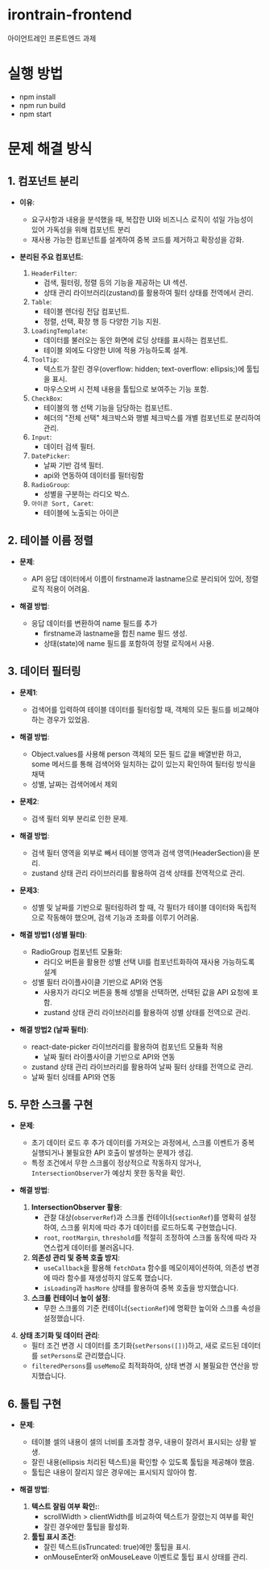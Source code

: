 # irontrain-frontend

아이언트레인 프론트엔드 과제

# 실행 방법

- npm install
- npm run build
- npm start

# 문제 해결 방식

## 1. 컴포넌트 분리

- **이유**:

  - 요구사항과 내용을 분석했을 때, 복잡한 UI와 비즈니스 로직이 섞일 가능성이 있어 가독성을 위해 컴포넌트 분리
  - 재사용 가능한 컴포넌트를 설계하여 중복 코드를 제거하고 확장성을 강화.

- **분리된 주요 컴포넌트**:
  1.  `HeaderFilter`:
      - 검색, 필터링, 정렬 등의 기능을 제공하는 UI 섹션.
      - 상태 관리 라이브러리(zustand)를 활용하여 필터 상태를 전역에서 관리.
  2.  `Table`:
      - 테이블 렌더링 전담 컴포넌트.
      - 정렬, 선택, 확장 행 등 다양한 기능 지원.
  3.  `LoadingTemplate`:
      - 데이터를 불러오는 동안 화면에 로딩 상태를 표시하는 컴포넌트.
      - 테이블 외에도 다양한 UI에 적용 가능하도록 설계.
  4.  `ToolTip`:
      - 텍스트가 잘린 경우(overflow: hidden; text-overflow: ellipsis;)에 툴팁을 표시.
      - 마우스오버 시 전체 내용을 툴팁으로 보여주는 기능 포함.
  5.  `CheckBox`:
      - 테이블의 행 선택 기능을 담당하는 컴포넌트.
      - 헤더의 "전체 선택" 체크박스와 행별 체크박스를 개별 컴포넌트로 분리하여 관리.
  6.  `Input`:
      - 데이터 검색 필터.
  7.  `DatePicker`:
      - 날짜 기반 검색 필터.
      - api와 연동하여 데이터를 필터링함
  8.  `RadioGroup`:
      - 성별을 구분하는 라디오 박스.
  9.  `아이콘 Sort, Caret`:
      - 테이블에 노출되는 아이콘

## 2. 테이블 이름 정렬

- **문제**:

  - API 응답 데이터에서 이름이 firstname과 lastname으로 분리되어 있어, 정렬 로직 적용이 어려움.

- **해결 방법**:
  - 응답 데이터를 변환하여 name 필드를 추가
    - firstname과 lastname을 합친 name 필드 생성.
    - 상태(state)에 name 필드를 포함하여 정렬 로직에서 사용.

## 3. 데이터 필터링

- **문제1**:

  - 검색어를 입력하여 테이블 데이터를 필터링할 때, 객체의 모든 필드를 비교해야 하는 경우가 있었음.

- **해결 방법**:

  - Object.values를 사용해 person 객체의 모든 필드 값을 배열반환 하고, some 메서드를 통해 검색어와 일치하는 값이 있는지 확인하여 필터링 방식을 채택
  - 성별, 날짜는 검색어에서 제외

- **문제2**:

  - 검색 필터 외부 분리로 인한 문제.

- **해결 방법**:

  - 검색 필터 영역을 외부로 빼서 테이블 영역과 검색 영역(HeaderSection)을 분리.
  - zustand 상태 관리 라이브러리를 활용하여 검색 상태를 전역적으로 관리.

- **문제3**:

  - 성별 및 날짜를 기반으로 필터링하려 할 때, 각 필터가 테이블 데이터와 독립적으로 작동해야 했으며, 검색 기능과 조화를 이루기 어려움.

- **해결 방법1 (성별 필터)**:

  - RadioGroup 컴포넌트 모듈화:
    - 라디오 버튼을 활용한 성별 선택 UI를 컴포넌트화하여 재사용 가능하도록 설계
  - 성별 필터 라이플사이클 기반으로 API와 연동
    - 사용자가 라디오 버튼을 통해 성별을 선택하면, 선택된 값을 API 요청에 포함.
    - zustand 상태 관리 라이브러리를 활용하여 성별 상태를 전역으로 관리.

- **해결 방법2 (날짜 필터)**:
  - react-date-picker 라이브러리를 활용하여 컴포넌트 모듈화 적용
    - 날짜 필터 라이플사이클 기반으로 API와 연동
  - zustand 상태 관리 라이브러리를 활용하여 날짜 필터 상태를 전역으로 관리.
  - 날짜 필터 싱태를 API와 연동

## 5. 무한 스크롤 구현

- **문제**:

  - 초기 데이터 로드 후 추가 데이터를 가져오는 과정에서, 스크롤 이벤트가 중복 실행되거나 불필요한 API 호출이 발생하는 문제가 생김.
  - 특정 조건에서 무한 스크롤이 정상적으로 작동하지 않거나, `IntersectionObserver`가 예상치 못한 동작을 확인.

- **해결 방법**:
  1. **IntersectionObserver 활용**:
     - 관찰 대상(`observerRef`)과 스크롤 컨테이너(`sectionRef`)를 명확히 설정하여, 스크롤 위치에 따라 추가 데이터를 로드하도록 구현했습니다.
     - `root`, `rootMargin`, `threshold`를 적절히 조정하여 스크롤 동작에 따라 자연스럽게 데이터를 불러옵니다.
  2. **의존성 관리 및 중복 호출 방지**:
     - `useCallback`을 활용해 `fetchData` 함수를 메모이제이션하여, 의존성 변경에 따라 함수를 재생성하지 않도록 했습니다.
     - `isLoading`과 `hasMore` 상태를 활용하여 중복 호출을 방지했습니다.
  3. **스크롤 컨테이너 높이 설정**:
     - 무한 스크롤의 기준 컨테이너(`sectionRef`)에 명확한 높이와 스크롤 속성을 설정했습니다.

4. **상태 초기화 및 데이터 관리**:
   - 필터 조건 변경 시 데이터를 초기화(`setPersons([])`)하고, 새로 로드된 데이터를 `setPersons`로 관리했습니다.
   - `filteredPersons`를 `useMemo`로 최적화하여, 상태 변경 시 불필요한 연산을 방지했습니다.

## 6. 툴팁 구현

- **문제**:

  - 테이블 셀의 내용이 셀의 너비를 초과할 경우, 내용이 잘려서 표시되는 상황 발생.
  - 잘린 내용(ellipsis 처리된 텍스트)을 확인할 수 있도록 툴팁을 제공해야 했음.
  - 툴팁은 내용이 잘리지 않은 경우에는 표시되지 않아야 함.

- **해결 방법**:
  1. **텍스트 잘림 여부 확인:**:
     - scrollWidth > clientWidth를 비교하여 텍스트가 잘렸는지 여부를 확인
     - 잘린 경우에만 툴팁을 활성화.
  2. **툴팁 표시 조건**:
     - 잘린 텍스트(isTruncated: true)에만 툴팁을 표시.
     - onMouseEnter와 onMouseLeave 이벤트로 툴팁 표시 상태를 관리.
